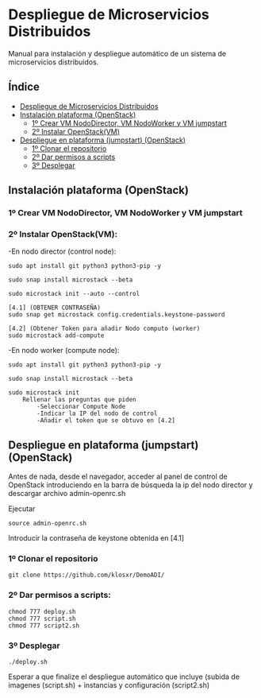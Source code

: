 

# Despliegue de Microservicios Distribuidos

Manual para instalación y despliegue automático de un sistema de microservicios distribuidos.

## Índice

- [Despliegue de Microservicios Distribuidos](#despliegue-de-microservicios-distribuidos)
- [Instalación plataforma (OpenStack)](#instalación-plataforma-openstack)
  - [1º Crear VM NodoDirector, VM NodoWorker y VM jumpstart](#1º-crear-vm-nododirector-vm-nodoworker-y-vm-jumpstart)
  - [2º Instalar OpenStack(VM)](#2º-instalar-openstackvm)
- [Despliegue en plataforma (jumpstart) (OpenStack)](#despliegue-en-plataforma-jumpstart-openstack)
  - [1º Clonar el repositorio](#1º-clonar-el-repositorio)
  - [2º Dar permisos a scripts](#2º-dar-permisos-a-scripts)
  - [3º Desplegar](#3º-desplegar)

## Instalación plataforma (OpenStack)

### 1º Crear VM NodoDirector, VM NodoWorker y VM jumpstart

### 2º Instalar OpenStack(VM):
-En nodo director (control node):
```
sudo apt install git python3 python3-pip -y

sudo snap install microstack --beta

sudo microstack init --auto --control

[4.1] (OBTENER CONTRASEÑA)
sudo snap get microstack config.credentials.keystone-password

[4.2] (Obtener Token para añadir Nodo computo (worker)
sudo microstack add-compute
```
-En nodo worker (compute node):
```
sudo apt install git python3 python3-pip -y

sudo snap install microstack --beta

sudo microstack init
    Rellenar las preguntas que piden
        -Seleccionar Compute Node
        -Indicar la IP del nodo de control
        -Añadir el token que se obtuvo en [4.2]
```


## Despliegue en plataforma (jumpstart) (OpenStack)

Antes de nada, desde el navegador, acceder al panel de control de OpenStack introduciendo en la barra de búsqueda la ip del nodo director y descargar archivo admin-openrc.sh

Ejecutar
```
source admin-openrc.sh
```
Introducir la contraseña de keystone obtenida en [4.1]


### 1º Clonar el repositorio

```
git clone https://github.com/klosxr/DemoADI/
```
### 2º Dar permisos a scripts:
```
chmod 777 deploy.sh
chmod 777 script.sh
chmod 777 script2.sh
```

### 3º Desplegar
```
./deploy.sh
```
Esperar a que finalize el despliegue automático que incluye (subida de imagenes (script.sh) + instancias y configuración (script2.sh)

